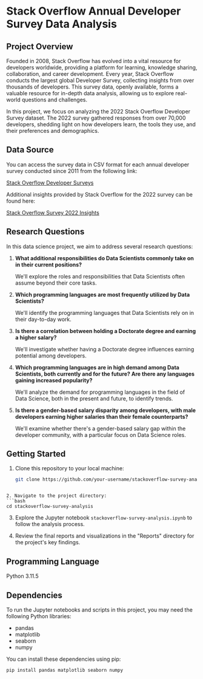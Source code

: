 # Stack Overflow Annual Developer Survey Data Analysis

## Project Overview

Founded in 2008, Stack Overflow has evolved into a vital resource for developers worldwide, providing a platform for learning, knowledge sharing, collaboration, and career development. Every year, Stack Overflow conducts the largest global Developer Survey, collecting insights from over thousands of developers. This survey data, openly available, forms a valuable resource for in-depth data analysis, allowing us to explore real-world questions and challenges.

In this project, we focus on analyzing the 2022 Stack Overflow Developer Survey dataset. The 2022 survey gathered responses from over 70,000 developers, shedding light on how developers learn, the tools they use, and their preferences and demographics.

## Data Source

You can access the survey data in CSV format for each annual developer survey conducted since 2011 from the following link:

[Stack Overflow Developer Surveys](https://insights.stackoverflow.com/survey)

Additional insights provided by Stack Overflow for the 2022 survey can be found here:

[Stack Overflow Survey 2022 Insights](https://survey.stackoverflow.co/2022)

## Research Questions

In this data science project, we aim to address several research questions:

1. **What additional responsibilities do Data Scientists commonly take on in their current positions?**

   We'll explore the roles and responsibilities that Data Scientists often assume beyond their core tasks.

2. **Which programming languages are most frequently utilized by Data Scientists?**

   We'll identify the programming languages that Data Scientists rely on in their day-to-day work.

3. **Is there a correlation between holding a Doctorate degree and earning a higher salary?**

   We'll investigate whether having a Doctorate degree influences earning potential among developers.

4. **Which programming languages are in high demand among Data Scientists, both currently and for the future? Are there any languages gaining increased popularity?**

   We'll analyze the demand for programming languages in the field of Data Science, both in the present and future, to identify trends.

5. **Is there a gender-based salary disparity among developers, with male developers earning higher salaries than their female counterparts?**

   We'll examine whether there's a gender-based salary gap within the developer community, with a particular focus on Data Science roles.


## Getting Started

1. Clone this repository to your local machine:

   ```bash
   git clone https://github.com/your-username/stackoverflow-survey-analysis.git
```

2. Navigate to the project directory:
```bash
cd stackoverflow-survey-analysis
```

3. Explore the Jupyter notebook `stackoverflow-survey-analysis.ipynb` to follow the analysis process.

4. Review the final reports and visualizations in the "Reports" directory for the project's key findings.

## Programming Language

Python 3.11.5

## Dependencies
To run the Jupyter notebooks and scripts in this project, you may need the following Python libraries:

- pandas
- matplotlib
- seaborn
- numpy

You can install these dependencies using pip:

```bash
pip install pandas matplotlib seaborn numpy 
```



